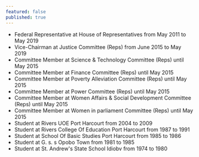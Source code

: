 ```yaml
---
featured: false
published: true
---
```

* Federal Representative at House of Representatives from May 2011 to May 2019
* Vice-Chairman at Justice Committee (Reps) from June 2015 to May 2019
* Committee Member at Science & Technology Committee (Reps) until May 2015
* Committee Member at Finance Committee (Reps) until May 2015
* Committee Member at Poverty Alleviation Committee (Reps) until May 2015
* Committee Member at Power Committee (Reps) until May 2015
* Committee Member at Women Affairs & Social Development Committee (Reps) until May 2015
* Committee Member at Women in parliament Committee (Reps) until May 2015
* Student at Rivers UOE Port Harcourt from 2004 to 2009
* Student at Rivers College Of Education Port Harcourt from 1987 to 1991
* Student at School Of Basic Studies Port Harcourt from 1985 to 1986
* Student at G. s. s Opobo Town from 1981 to 1985
* Student at St. Andrew's State School Idiobv from 1974 to 1980

